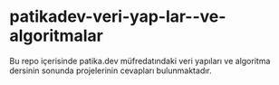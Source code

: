 # patikadev-veri-yap-lar--ve-algoritmalar
Bu repo içerisinde patika.dev müfredatındaki veri yapıları ve algoritma dersinin sonunda projelerinin cevapları bulunmaktadır.
